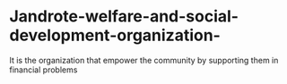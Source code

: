 # Jandrote-welfare-and-social-development-organization-
It is the organization that empower the community by supporting them in financial problems
